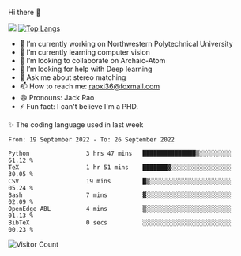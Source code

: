 Hi there 👋

![](https://github-readme-stats.vercel.app/api?username=Raohaocheng)
[![Top Langs](https://github-readme-stats.vercel.app/api/top-langs/?username=Raohaocheng&layout=compact)](https://github.com/anuraghazra/github-readme-stats)

- 🔭 I’m currently working on Northwestern Polytechnical University
- 🌱 I’m currently learning computer vision
- 👯 I’m looking to collaborate on Archaic-Atom
- 🤔 I’m looking for help with Deep learning
- 💬 Ask me about stereo matching
- 📫 How to reach me: raoxi36@foxmail.com
- 😄 Pronouns: Jack Rao
- ⚡ Fun fact: I can't believe I'm a PHD.

✨ The coding language used in last week
<!--START_SECTION:waka-->

```text
From: 19 September 2022 - To: 26 September 2022

Python                3 hrs 47 mins   ███████████████▒░░░░░░░░░   61.12 %
TeX                   1 hr 51 mins    ███████▓░░░░░░░░░░░░░░░░░   30.05 %
CSV                   19 mins         █▒░░░░░░░░░░░░░░░░░░░░░░░   05.24 %
Bash                  7 mins          ▓░░░░░░░░░░░░░░░░░░░░░░░░   02.09 %
OpenEdge ABL          4 mins          ▒░░░░░░░░░░░░░░░░░░░░░░░░   01.13 %
BibTeX                0 secs          ░░░░░░░░░░░░░░░░░░░░░░░░░   00.23 %
```

<!--END_SECTION:waka-->

![Visitor Count](https://profile-counter.glitch.me/Raohaocheng/count.svg)
